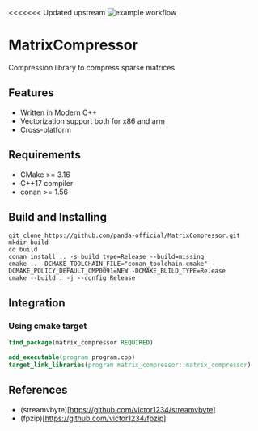<<<<<<< Updated upstream
![example workflow](https://github.com/panda-official/MatrixCompressor/actions/workflows/ci.yml/badge.svg)

# MatrixCompressor

Compression library to compress sparse matrices

## Features

- Written in Modern C++
- Vectorization support both for x86 and arm
- Cross-platform

## Requirements

* CMake >= 3.16
* C++17 compiler
* conan >= 1.56

## Build and Installing


```
git clone https://github.com/panda-official/MatrixCompressor.git
mkdir build
cd build
conan install .. -s build_type=Release --build=missing
cmake .. -DCMAKE_TOOLCHAIN_FILE="conan_toolchain.cmake" -DCMAKE_POLICY_DEFAULT_CMP0091=NEW -DCMAKE_BUILD_TYPE=Release
cmake --build . -j --config Release
```

## Integration

### Using cmake target
```cmake
find_package(matrix_compressor REQUIRED)

add_executable(program program.cpp)
target_link_libraries(program matrix_compressor::matrix_compressor)
```

## References

- (streamvbyte)[https://github.com/victor1234/streamvbyte]
- (fpzip)[https://github.com/victor1234/fpzip]

